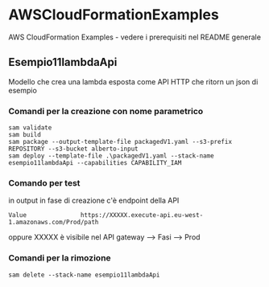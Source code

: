 # AWSCloudFormationExamples
AWS CloudFormation Examples - vedere i prerequisiti nel README generale

## Esempio11lambdaApi
Modello che crea una lambda esposta come API HTTP che ritorn un json di esempio

### Comandi per la creazione con nome parametrico

```
sam validate
sam build
sam package --output-template-file packagedV1.yaml --s3-prefix REPOSITORY --s3-bucket alberto-input
sam deploy --template-file .\packagedV1.yaml --stack-name esempio11lambdaApi --capabilities CAPABILITY_IAM 
```
### Comando per test
in output in fase di creazione c'è endpoint della API 
```
Value               https://XXXXX.execute-api.eu-west-1.amazonaws.com/Prod/path
```
oppure XXXXX è visibile nel API gateway --> Fasi --> Prod

### Comandi per la rimozione
```
sam delete --stack-name esempio11lambdaApi
```
